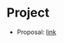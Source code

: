 # Project

- Proposal: [link](https://tuanpham96.github.io/TDA-class-Winter2021/proj/proposal/project-proposal.pdf)
